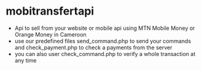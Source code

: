 # mobitransfertapi
- Api to sell from your website or mobile api using MTN Mobile Money or Orange Money in Cameroon
- use our predefined files send_command.php to send your commands and check_payment.php to check a payments from the server
- you can also user check_command.php to verify a whole transaction at any time
